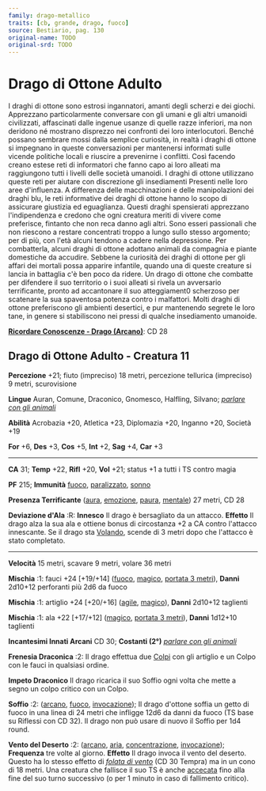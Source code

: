 ```yaml
---
family: drago-metallico
traits: [cb, grande, drago, fuoco]
source: Bestiario, pag. 130
original-name: TODO
original-srd: TODO
---
```


# Drago di Ottone Adulto

I draghi di ottone sono estrosi ingannatori, amanti degli scherzi e dei giochi.
Apprezzano particolarmente conversare con gli umani e gli altri umanoidi
civilizzati, affascinati dalle ingenue usanze di quelle razze inferiori, ma non
deridono né mostrano disprezzo nei confronti dei loro interlocutori. Benché
possano sembrare mossi dalla semplice curiosità, in realtà i draghi di ottone si
impegnano in queste conversazioni per mantenersi informati sulle vicende
politiche locali e riuscire a prevenirne i conflitti. Così facendo creano estese
reti di informatori che fanno capo ai loro alleati ma raggiungono tutti i
livelli delle società umanoidi. I draghi di ottone utilizzano queste reti per
aiutare con discrezione gli insediamenti Presenti nelle loro aree d'influenza. A
differenza delle macchinazioni e delle manipolazioni dei draghi blu, le reti
informative dei draghi di ottone hanno lo scopo di assicurare giustizia ed
eguaglianza. Questi draghi spensierati apprezzano l'indipendenza e credono che
ogni creatura meriti di vivere come preferisce, fintanto che non reca danno agli
altri. Sono esseri passionali che non riescono a restare concentrati troppo a
lungo sullo stesso argomento; per di più, con l'età alcuni tendono a cadere
nella depressione. Per combatterla, alcuni draghi di ottone adottano animali da
compagnia e piante domestiche da accudire. Sebbene la curiosità dei draghi di
ottone per gli affari dei mortali possa apparire infantile, quando una di queste
creature si lancia in battaglia c'è ben poco da ridere. Un drago di ottone che
combatte per difendere il suo territorio o i suoi alleati si rivela un
avversario terrificante, pronto ad accantonare il suo atteggiament0 scherzoso
per scatenare la sua spaventosa potenza contro i malfattori. Molti draghi di
ottone preferiscono gli ambienti desertici, e pur mantenendo segrete le loro
tane, in genere si stabiliscono nei pressi di qualche insediamento umanoide.

**[Ricordare Conoscenze - Drago (Arcano)](/azioni/abilita/ricordare-conoscenze)**:
CD 28

## Drago di Ottone Adulto - Creatura 11

**Percezione** +21; fiuto (impreciso) 18 metri, percezione tellurica (impreciso)
9 metri, scurovisione

**Lingue** Auran, Comune, Draconico, Gnomesco, Halfling, Silvano;
_[parlare con gli animali](/incantesimi/parlare-con-gli-animali)_

**Abilità** Acrobazia +20, Atletica +23, Diplomazia +20, Inganno +20, Società
+19

**For** +6, **Des** +3, **Cos** +5, **Int** +2, **Sag** +4, **Car** +3

---

**CA** 31; **Temp** +22, **Rifl** +20, **Vol** +21; status +1 a tutti i TS
contro magia

**PF** 215; **Immunità** [fuoco](/tratti/fuoco),
[paralizzato](/tratti/paralizzato), [sonno](/tratti/sonno)

**Presenza Terrificante** ([aura](/tratti/aura), [emozione](/tratti/emozione),
[paura](/tratti/paura), [mentale](/tratti/mentale)) 27 metri, CD 28

**Deviazione d'Ala** :R: **Innesco** Il drago è bersagliato da un attacco.
**Effetto** Il drago alza la sua ala e ottiene bonus di circostanza +2 a CA
contro l'attacco innescante. Se il drago sta [Volando](/azioni/base/volare),
scende di 3 metri dopo che l'attacco è stato completato.

---

**Velocità** 15 metri, scavare 9 metri, volare 36 metri

**Mischia** :1: fauci +24 \[+19/+14] ([fuoco](/tratti/fuoco),
[magico](/tratti/magico), [portata 3 metri](/tratti/portata)), **Danni** 2d10+12
perforanti più 2d6 da fuoco

**Mischia** :1: artiglio +24 \[+20/+16] ([agile](/tratti/agile),
[magico](/tratti/magico)), **Danni** 2d10+12 taglienti

**Mischia** :1: ala +22 \[+17/+12] ([magico](/tratti/magico),
[portata 3 metri](/tratti/portata)), **Danni** 1d12+10 taglienti

**Incantesimi Innati Arcani** CD 30; **Costanti (2°)**
_[parlare con gli animali](/incantesimi/parlare-con-gli-animali)_

**Frenesia Draconica** :2: Il drago effettua due [Colpi](/azioni/base/colpire)
con gli artiglio e un Colpo con le fauci in qualsiasi ordine.

**Impeto Draconico** Il drago ricarica il suo Soffio ogni volta che mette a
segno un colpo critico con un Colpo.

**Soffio** :2: ([arcano](/tratti/arcano), [fuoco](/tratti/fuoco),
[invocazione](/tratti/invocazione)); Il drago d'ottone soffia un getto di fuoco
in una linea di 24 metri che infligge 12d6 da danni da fuoco (TS base su
Riflessi con CD 32). Il drago non può usare di nuovo il Soffio per 1d4 round.

**Vento del Deserto** :2: ([arcano](/tratti/arcano), [aria](/tratti/aria),
[concentrazione](/tratti/concentrazione), [invocazione](/tratti/invocazione));
**Frequenza** tre volte al giorno. **Effetto** Il drago invoca il vento del
deserto. Questo ha lo stesso effetto di
_[folata di vento](/incantesimi/folata-di-vento)_ (CD 30 Tempra) ma in un cono
di 18 metri. Una creatura che fallisce il suo TS è anche
[accecata](/condizioni/accecato) fino alla fine del suo turno successivo (o per
1 minuto in caso di fallimento critico).
